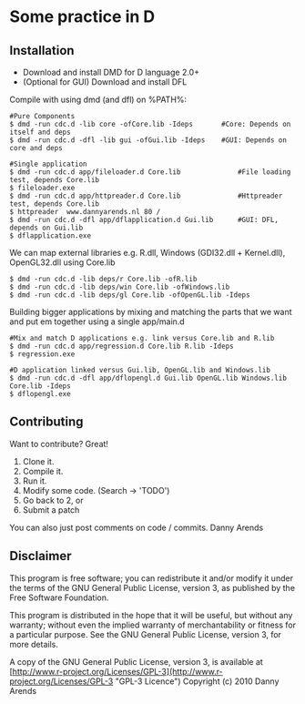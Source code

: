 Some practice in D
=================

Installation
------------
- Download and install DMD for D language 2.0+
- (Optional for GUI) Download and install DFL

Compile with using dmd (and dfl) on %PATH%:
    
    #Pure Components
    $ dmd -run cdc.d -lib core -ofCore.lib -Ideps       #Core: Depends on itself and deps
    $ dmd -run cdc.d -dfl -lib gui -ofGui.lib -Ideps    #GUI: Depends on core and deps
    
    #Single application
    $ dmd -run cdc.d app/fileloader.d Core.lib              #File loading test, depends Core.lib
    $ fileloader.exe
    $ dmd -run cdc.d app/httpreader.d Core.lib              #Httpreader test, depends Core.lib
    $ httpreader  www.dannyarends.nl 80 /
    $ dmd -run cdc.d -dfl app/dflapplication.d Gui.lib      #GUI: DFL, depends on Gui.lib
    $ dflapplication.exe
    
We can map external libraries e.g. R.dll, Windows (GDI32.dll + Kernel.dll), OpenGL32.dll using Core.lib

    $ dmd -run cdc.d -lib deps/r Core.lib -ofR.lib
    $ dmd -run cdc.d -lib deps/win Core.lib -ofWindows.lib
    $ dmd -run cdc.d -lib deps/gl Core.lib -ofOpenGL.lib -Ideps
    
Building bigger applications by mixing and matching the parts that we want and put em together using a 
single app/main.d
    
    #Mix and match D applications e.g. link versus Core.lib and R.lib
    $ dmd -run cdc.d app/regression.d Core.lib R.lib -Ideps
    $ regression.exe
    
    #D application linked versus Gui.lib, OpenGL.lib and Windows.lib
    $ dmd -run cdc.d -dfl app/dflopengl.d Gui.lib OpenGL.lib Windows.lib Core.lib -Ideps
    $ dflopengl.exe

Contributing
------------

Want to contribute? Great!

1. Clone it.
2. Compile it.
3. Run it.
4. Modify some code. (Search -> 'TODO')
5. Go back to 2, or
6. Submit a patch

You can also just post comments on code / commits.
Danny Arends

Disclaimer
----------
This program is free software; you can redistribute it and/or
modify it under the terms of the GNU General Public License,
version 3, as published by the Free Software Foundation.

This program is distributed in the hope that it will be useful,
but without any warranty; without even the implied warranty of
merchantability or fitness for a particular purpose.  See the GNU
General Public License, version 3, for more details.

A copy of the GNU General Public License, version 3, is available
at [http://www.r-project.org/Licenses/GPL-3](http://www.r-project.org/Licenses/GPL-3 "GPL-3 Licence")
Copyright (c) 2010 Danny Arends
